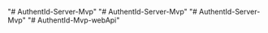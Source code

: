 "# AuthentId-Server-Mvp" 
"# AuthentId-Server-Mvp" 
"# AuthentId-Server-Mvp" 
"# AuthentId-Mvp-webApi" 
